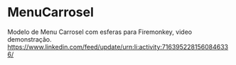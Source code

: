 # MenuCarrosel
Modelo de Menu Carrosel com esferas para Firemonkey, video demonstração.
https://www.linkedin.com/feed/update/urn:li:activity:7163952281560846336/

